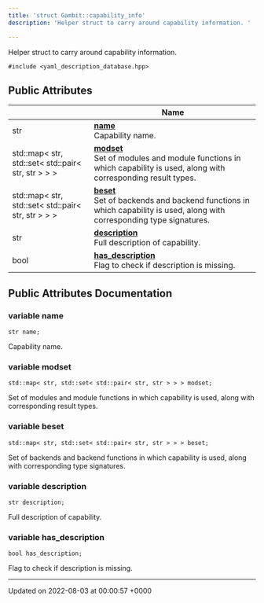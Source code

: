 ```yaml
---
title: 'struct Gambit::capability_info'
description: 'Helper struct to carry around capability information. '

---
```









Helper struct to carry around capability information. 


`#include <yaml_description_database.hpp>`

## Public Attributes

|                | Name           |
| -------------- | -------------- |
| str | **[name](/documentation/code/darkbit_development/classes/structgambit_1_1capability__info/#variable-name)** <br>Capability name.  |
| std::map< str, std::set< std::pair< str, str > > > | **[modset](/documentation/code/darkbit_development/classes/structgambit_1_1capability__info/#variable-modset)** <br>Set of modules and module functions in which capability is used, along with corresponding result types.  |
| std::map< str, std::set< std::pair< str, str > > > | **[beset](/documentation/code/darkbit_development/classes/structgambit_1_1capability__info/#variable-beset)** <br>Set of backends and backend functions in which capability is used, along with corresponding type signatures.  |
| str | **[description](/documentation/code/darkbit_development/classes/structgambit_1_1capability__info/#variable-description)** <br>Full description of capability.  |
| bool | **[has_description](/documentation/code/darkbit_development/classes/structgambit_1_1capability__info/#variable-has-description)** <br>Flag to check if description is missing.  |

## Public Attributes Documentation

### variable name

```
str name;
```

Capability name. 

### variable modset

```
std::map< str, std::set< std::pair< str, str > > > modset;
```

Set of modules and module functions in which capability is used, along with corresponding result types. 

### variable beset

```
std::map< str, std::set< std::pair< str, str > > > beset;
```

Set of backends and backend functions in which capability is used, along with corresponding type signatures. 

### variable description

```
str description;
```

Full description of capability. 

### variable has_description

```
bool has_description;
```

Flag to check if description is missing. 

-------------------------------

Updated on 2022-08-03 at 00:00:57 +0000